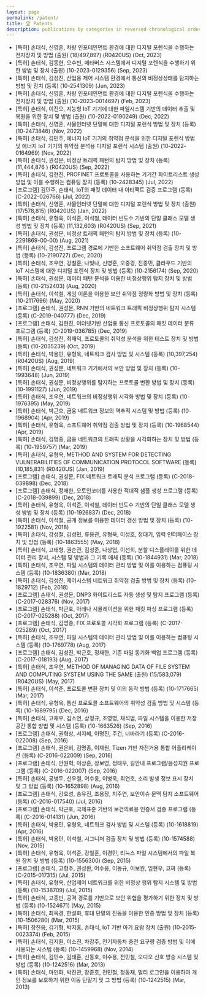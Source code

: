 ```yaml
---
layout: page
permalink: /patent/
title: 🏆 Patents
description: publications by categories in reversed chronological order. generated by jekyll-scholar.
---
```


<ul>
    <li>
        [특허] 손태식, 신영훈,  
        차량 인포테인먼트 환경에 대한 디지털 포렌식을 수행하는 전자장치 및 방법
        (출원)
        (18/497,897)
        (R0420US)
        (Oct, 2023)
    </li>
    <li>
        [특허] 손태식, 김동현, 오수빈,  
        메타버스 시스템에서 디지털 포렌식을 수행하기 위한  방법 및 장치
        (출원)
        (10-2023-0129356) (Sep, 2023)
    </li>
    <li>
        [특허] 손태식, 김성진,  
        산업용 제어 시스템 환경에서 통신의 비정상상태를 탐지하는 방법 및 장치 
        (등록)
        (10-2541309) (Jun, 2023)
    </li>
    <li>
        [특허] 손태식, 신영훈,  
        차량 인포테인먼트 환경에 대한 디지털 포렌식을 수행하는 전자장치 및 방법
        (출원)
        (10-2023-0014697) (Feb, 2023)
    </li>
    <li>
        [특허] 손태식, 이진오,  
        지능형 IoT 기기에 대한 파일시스템 기반의 데이터 추출 및 복원을 위한 장치 및 방법
        (출원)
        (10-2022-0190249) (Dec, 2022)
    </li>
    <li>
        [특허] 손태식, 신영훈,  
        사물인터넷 단말에 대한 디지털 포렌식 방법 및 장치 
        (등록)
        (10-2473846) (Nov, 2022)
    </li>
    <li>
        [특허] 손태식, 김민주,  
        에너지 IoT 기기의 취약점 분석을 위한 디지털 포렌식 방법 및 에너지 IoT 기기의 취약점 분석용 디지털 포렌식  시스템
        (출원)
        (10-2022-0164969) (Nov, 2022)
    </li>
    <li>
        [특허] 손태식, 권성문,  
        비정상 트래픽 패턴의 탐지 방법 및 장치
        (등록)
        (11,444,876	)
        (R0420US)
        (Sep, 2022)
    </li>
    <li>
        [특허] 손태식, 김현진,  
        PROFINET 프로토콜을 사용하는 기기간 화이트리스트 생성 방법 및 이를 수행하는 컴퓨팅 장치
        (등록)
        (10-2428345) (Jul, 2022)
    </li>
    <li>
        [프로그램] 김민주, 손태식,  
        IoT의 패킷 데이터 내 아티팩트 검증 프로그램
        (등록)
        (C-2022-026766) (Jul, 2022)
    </li>
    <li>
        [특허] 손태식, 신영훈,  
        사물인터넷 단말에 대한 디지털 포렌식 방법 및 장치
        (출원)
        (17/578,815)
(R0420US)
        (Jan, 2022)
    </li>
    <li>
        [특허] 손태식, 유형욱, 이석준, 이석철,  
        데이터 빈도수 기반의 단일 클래스 모델 생성 방법 및 장치
        (등록)
        (11,132,603)
(R0420US)
        (Sep, 2021)
    </li>
    <li>
        [특허] 손태식, 권성문,  
        비정상 트래픽 패턴의 탐지 방법 및 장치
        (등록)
        (10-2291869-00-00) (Aug, 2021)
    </li>
    <li>
        [특허] 손태식, 김성진,  
        프로그램 경로에 기반한 소프트웨어 취약점 검출 장치 및 방법
        (등록)
        (10-2190727) (Dec, 2020)
    </li>
    <li>
        [특허] 손태식, 조우연, 강철훈, 나빛나, 신영훈, 오중경, 진종민,  
        클라우드 기반의 IoT 시스템에 대한 디지털 포렌식 장치 및 방법
        (등록)
        (10-2156174) (Sep, 2020)
    </li>
    <li>
        [특허] 손태식, 권성문,  
        데이터 패턴 분석을 이용한 비정상행위 탐지 장치 및 방법
        (등록)
        (10-2152403) (Aug, 2020)
    </li>
    <li>
        [특허] 손태식, 이석철,  
        게임 이론을 이용한 보안 취약점 정량화 방법 및 장치
        (등록)
        (10-2117696) (May, 2020)
    </li>
    <li>
        [프로그램] 손태식, 권성문,  
        RNN 기반의 네트워크 트래픽 비정상행위 탐지 시스템
        (등록)
        (C-2019-040777) (Dec, 2019)
    </li>
    <li>
        [프로그램] 손태식, 김현진,  
        이더넷기반 산업용 통신 프로토콜의 패킷 데이터 분류 프로그램
        (등록)
        (C-2019-036785) (Dec, 2019)
    </li>
    <li>
        [특허] 손태식, 김성진, 최재덕,  
        프로토콜의 취약성 분석을 위한 테스트 장치 및 방법
        (등록)
        (10-2035239) (Oct, 2019)
    </li>
    <li>
        [특허] 손태식, 박용민, 유형욱,  
        네트워크 검사 방법 및 시스템
        (등록)
        (10,397,254)
        (R0420US)
        (Aug, 2019)
    </li>
    <li>
        [특허] 손태식, 권성문,  
        네트워크 기기에서의 보안 방법 및 장치
        (등록)
        (10-1993648) (Jun, 2019)
    </li>
    <li>
        [특허] 손태식, 권성문,  
        비정상행위를 탐지하는 프로토콜 변환 방법 및 장치
        (등록)
        (10-1991127) (Jun, 2019)
    </li>
    <li>
        [특허] 손태식, 조우연,  
        네트워크의 비정상행위 시각화 방법 및 장치
        (등록)
        (10-1976395) (May, 2019)
    </li>
    <li>
        [특허] 손태식, 박근호,  
        금융 네트워크 정보의 역추적 시스템 및 방법
        (등록)
        (10-1968904) (Apr, 2019)
    </li>
    <li>
        [특허] 손태식, 유형욱,  
        소프트웨어 취약점 검출 방법 및 장치
        (등록)
        (10-1968544) (Apr, 2019)
    </li>
    <li>
        [특허] 손태식, 김명종,  
        금융 네트워크의 트래픽 상황을 시각화하는 장치 및 방법
        (등록)
        (10-1959757) (Mar, 2019)
    </li>
    <li>
        [특허] 손태식, 유형욱,  
        METHOD AND SYSTEM FOR DETECTING VULNERABILITIES OF COMMUNICATION PROTOCOL SOFTWARE
        (등록)
        (10,185,831)
        (R0420US)
        (Jan, 2019)
    </li>
    <li>
        [프로그램] 손태식, 권성문,  
        FIX 네트워크 트래픽 분석 프로그램
        (등록)
        (C-2018-039898) (Dec, 2018)
    </li>
    <li>
        [프로그램] 손태식, 정재한,  
        오토인코더를 사용한 적대적 샘플 생성 프로그램
        (등록)
        (C-2018-039899) (Dec, 2018)
    </li>
    <li>
        [특허] 손태식, 유형욱, 이석준, 이석철,  
        데이터 빈도수 기반의 단일 클래스 모델 생성 방법 및 장치
        (등록)
        (10-1926837) (Dec, 2018)
    </li>
    <li>
        [특허] 손태식, 이석철,  
        공개 정보를 이용한 데이터 갱신 방법 및 장치
        (등록)
        (10-1922581) (Nov, 2018)
    </li>
    <li>
        [특허] 손태식, 강성철, 김성민, 류용관, 유형욱, 이성호, 정대기,  
        입력 인터페이스 장치 및 방법
        (등록)
        (10-1863555) (May, 2018)
    </li>
    <li>
        [특허] 손태식, 고태형, 권순관, 김성준, 나상엽, 이선희,  
        분할 디스플레이를 위한 데이터 관리 장치, 시스템 및 방법과 그 기록 매체
        (등록)
        (10-1844931) (Mar, 2018)
    </li>
    <li>
        [특허] 손태식, 조우연,  
        파일 시스템의 데이터 관리 방법 및 이를 이용하는 컴퓨팅 시스템
        (등록)
        (10-1836380) (Mar, 2018)
    </li>
    <li>
        [특허] 손태식, 김성진,  
        제어시스템 네트워크 취약점 검출 방법 및 장치
        (등록)
        (10-1829712) (Feb, 2018)
    </li>
    <li>
        [프로그램] 손태식, 권성문,  
        DNP3 화이트리스트 자동 생성 및 탐지 프로그램
        (등록)
        (C-2017-028376) (Nov, 2017)
    </li>
    <li>
        [프로그램] 손태식, 박근호,  
        아레나 시뮬레이션을 위한 패킷 파싱 프로그램
        (등록)
        (C-2017-025288) (Oct, 2017)
    </li>
    <li>
        [프로그램] 손태식, 김명종,  
        FIX 프로토콜 시각화 프로그램
        (등록)
        (C-2017-025289) (Oct, 2017)
    </li>
    <li>
        [특허] 손태식, 조우연,  
        파일 시스템의 데이터 관리 방법 및 이를 이용하는 컴퓨팅 시스템
        (등록)
        (10-1769778) (Aug, 2017)
    </li>
    <li>
        [프로그램] 손태식, 김성진, 박근호, 정재한,  
        기존 파일 동기화 백업 프로그램
        (등록)
        (C-2017-018193) (Aug, 2017)
    </li>
    <li>
        [특허] 손태식, 조우연,  
        METHOD OF MANAGING DATA OF FILE SYSTEM AND COMPUTING SYSTEM USING THE SAME
        (출원)
        (15/583,079)
        (R0420US)
        (May, 2017)
    </li>
    <li>
        [특허] 손태식, 이석준,  
        프로토콜 변환 장치 및 이의 동작 방법
        (등록)
        (10-1717665) (Mar, 2017)
    </li> 
    <li>
        [특허] 손태식, 유형욱,  
        통신 프로토콜 소프트웨어의 취약성 검출 방법 및 시스템
        (등록)
        (10-1689795) (Dec, 2016)
    </li>
    <li>
        [특허] 손태식, 고재우, 김소연, 상정규, 조영명, 채석범,  
        파일 시스템을 이용한 저장공간 통합 방법 및 시스템
        (등록)
        (10-1663526) (Sep, 2016)
    </li>
    <li>
        [프로그램] 손태식, 권혁상, 서지혜, 이명진, 주건,  
        너바라기
        (등록)
        (C-2016-022008) (Sep, 2016)
    </li>
    <li>
        [프로그램] 손태식, 권은비, 김명종, 이제원,  
        Tizen 기반 자전거용 통합 어플리케이션
        (등록)
        (C-2016-022009) (Sep, 2016)
    </li>
    <li>
        [프로그램] 손태식, 안원혁, 이상훈, 장보영, 정태우,  
        길안내 프로그램/음성지원 프로그램
        (등록)
        (C-2016-022007) (Sep, 2016)
    </li>
    <li>
        [특허] 손태식, 공병두, 신우철, 어수웅, 이병욱, 최연호,  
        소리 발생 정보 표시 장치 및 그 방법
        (등록)
        (10-1652898) (Aug, 2016)
    </li>
    <li>
        [프로그램] 손태식, 강호성, 송유진, 조용장, 지주연,  
        보안이슈 문맥 탐지 소프트웨어
        (등록)
        (C-2016-017540) (Jul, 2016)
    </li>
    <li>
        [프로그램] 손태식, 박근호,  
        국제표준 기반의 보건의료용 인증서 검증 프로그램
        (등록)
        (C-2016-014131) (Jun, 2016)
    </li>
    <li>
        [특허] 손태식, 박용민, 유형욱,  
        네트워크 검사 방법 및 시스템
        (등록)
        (10-1618819) (Apr, 2016)
    </li>
    <li>
        [특허] 손태식, 박용민, 이석철,  
        시그니쳐 검출 장치 및 방법
        (등록)
        (10-1574588) (Nov, 2015)
    </li>
    <li>
        [특허] 손태식, 유형욱, 이석준, 강철훈, 이경민,  
        리눅스 파일 시스템에서의 파일 복원 장치 및 방법
        (등록)
        (10-1556300) (Sep, 2015)
    </li>
    <li>
        [프로그램] 손태식, 고형주, 권성환, 어수웅, 이동규, 이보원, 임현우,  
        코짜
        (등록)
        (C-2015-017315) (Jul, 2015)
    </li>
    <li>
        [특허] 손태식, 유형욱,  
        산업제어 네트워크를 위한 비정상 행위 탐지 시스템 및 방법
        (등록)
        (10-1538709) (Jul, 2015)
    </li>
    <li>
        [특허] 손태식, 고종빈,  
        공격 경로를 기반으로 보안 위협을 평가하기 위한 장치 및 방법
        (등록)
        (10-1524671) (May, 2015)
    </li>
    <li>
        [특허] 손태식, 최옥경, 한설화,  
        휴대 단말의 진동을 이용한 인증 방법 및 장치
        (등록)
        (10-1506280) (Mar, 2015)
    </li>
    <li>
        [특허] 장진웅, 김기형, 박지홍, 손태식,  
        IoT 기반 아기 요람 장치
        (출원)
        (10-2015-0023374) (Feb, 2015)
    </li>
    <li>
        [특허] 손태식, 김지훤, 이소진, 차강주,  
        전기자동차 충전 요구량 검증 방법 및 이에 사용되는 시스템
        (등록)
        (10-1459968) (Nov, 2014)
    </li>
    <li>
        [특허] 손태식, 김민수, 김태훈, 신동호, 이수용, 전민철,  
        오디오 신호 방송 시스템 및 방법
        (등록)
        (10-1242516) (Mar, 2013)
    </li>
    <li>
        [특허] 손태식, 마인화, 박진관, 장준호, 전민철, 정동재,  
        멀티 로그인을 이용하여 개인 정보를 보호하기 위한 이동 단말기 및 그 방법
        (등록)
        (10-1242515) (Mar, 2013)
    </li>
</ul>